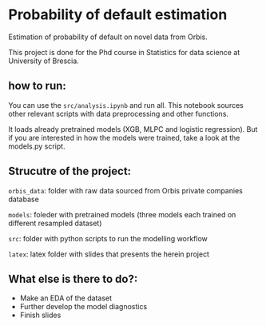 # Probability of default estimation
Estimation of probability of default on novel data from Orbis.

This project is done for the Phd course in Statistics for data science at University of Brescia.

## how to run:

You can use the `src/analysis.ipynb` and run all.
This notebook sources other relevant scripts with data preprocessing and other functions. 

It loads already pretrained models (XGB, MLPC and logistic regression). But if you are interested in how the models were trained, take a look at the models.py script.

## Strucutre of the project:

`orbis_data`:  folder with raw data sourced from Orbis private companies database

`models`: foleder with pretrained models (three models each trained on different resampled dataset)

`src`: folder with python scripts to run the modelling workflow

`latex`: latex folder with slides that presents the herein project 

## What else is there to do?:

- Make an EDA of the dataset
- Further develop the model diagnostics
- Finish slides